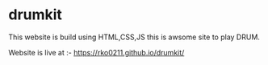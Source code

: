 # drumkit
This website is build using HTML,CSS,JS this is awsome site to play DRUM.

Website is live at :- https://rko0211.github.io/drumkit/
